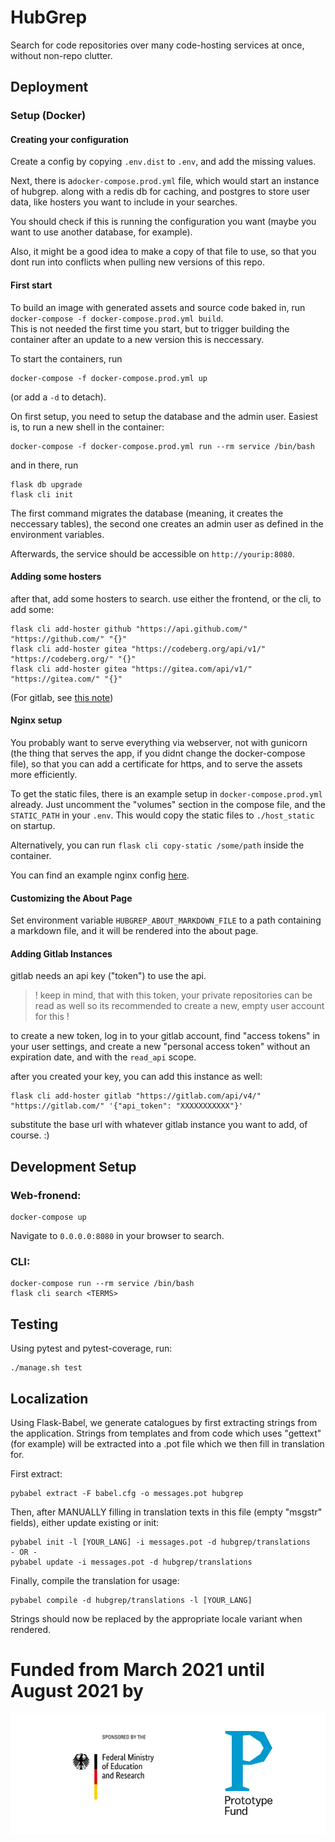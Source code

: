 # HubGrep

Search for code repositories over many code-hosting services at once, without non-repo clutter.


## Deployment

### Setup (Docker)

#### Creating your configuration

Create a config by copying `.env.dist` to `.env`, 
and add the missing values.

Next, there is a`docker-compose.prod.yml` file, 
which would start an instance of hubgrep. along with a redis db for caching,
and postgres to store user data, like hosters you want to include in your searches.

You should check if this is running the configuration you want (maybe you want to use another database, for example).

Also, it might be a good idea to make a copy of that file to use, 
so that you dont run into conflicts when pulling new versions of this repo.

#### First start

To build an image with generated assets and source code baked in, 
run `docker-compose -f docker-compose.prod.yml build`.  
This is not needed the first time you start,
but to trigger building the container after an update to a new version this is neccessary.

To start the containers, run

    docker-compose -f docker-compose.prod.yml up

(or add a `-d` to detach).


On first setup, you need to setup the database and the admin user.
Easiest is, to run a new shell in the container:

    docker-compose -f docker-compose.prod.yml run --rm service /bin/bash


and in there, run

    flask db upgrade
    flask cli init

The first command migrates the database (meaning, it creates the neccessary tables), 
the second one creates an admin user as defined in the environment variables.


Afterwards, the service should be accessible on `http://yourip:8080`.

#### Adding some hosters

after that, add some hosters to search. use either the frontend, 
or the cli, to add some:

    flask cli add-hoster github "https://api.github.com/" "https://github.com/" "{}"
    flask cli add-hoster gitea "https://codeberg.org/api/v1/" "https://codeberg.org/" "{}"
    flask cli add-hoster gitea "https://gitea.com/api/v1/" "https://gitea.com/" "{}"

(For gitlab, see [this note](#adding-gitlab-instances))

#### Nginx setup

You probably want to serve everything via webserver,
not with gunicorn (the thing that serves the app, 
if you didnt change the docker-compose file), 
so that you can add a certificate for https, 
and to serve the assets more efficiently. 

To get the static files, there is an example setup in `docker-compose.prod.yml` already.
Just uncomment the "volumes" section in the compose file, and the `STATIC_PATH` in your `.env`.
This would copy the static files to `./host_static` on startup.

Alternatively, you can run `flask cli copy-static /some/path` inside the container.

You can find an example nginx config [here](./nginx_example.conf).


#### Customizing the About Page

Set environment variable `HUBGREP_ABOUT_MARKDOWN_FILE` to a path containing a markdown file,
and it will be rendered into the about page.


#### Adding Gitlab Instances

gitlab needs an api key ("token") to use the api.

> ! keep in mind, that with this token, your private repositories can be read as well
> so its recommended to create a new, empty user account for this !

to create a new token, log in to your gitlab account, 
find "access tokens" in your user settings, and create a new "personal access token" 
without an expiration date, and with the `read_api` scope.

after you created your key, you can add this instance as well:
    
    flask cli add-hoster gitlab "https://gitlab.com/api/v4/" "https://gitlab.com/" '{"api_token": "XXXXXXXXXXX"}'


substitute the base url with whatever gitlab instance you want to add, of course. :)



## Development Setup

### Web-fronend:

    docker-compose up

Navigate to `0.0.0.0:8080` in your browser to search.

### CLI:

```
docker-compose run --rm service /bin/bash
flask cli search <TERMS>
```

## Testing

Using pytest and pytest-coverage, run:

    ./manage.sh test
    

## Localization

Using Flask-Babel, we generate catalogues by first extracting strings from the application. Strings from templates and
from code which uses "gettext" (for example) will be extracted into a .pot file which we then fill in translation for.

First extract:

    pybabel extract -F babel.cfg -o messages.pot hubgrep

Then, after MANUALLY filling in translation texts in this file (empty "msgstr" fields), either update existing or init:

    pybabel init -l [YOUR_LANG] -i messages.pot -d hubgrep/translations
    - OR -
    pybabel update -i messages.pot -d hubgrep/translations
    
Finally, compile the translation for usage:

    pybabel compile -d hubgrep/translations -l [YOUR_LANG]
    
Strings should now be replaced by the appropriate locale variant when rendered.



# Funded from March 2021 until August 2021 by

<p style="display: flex; flex-direction: row; justify-content: center; align-items: center; background:#ffffff;">
    <a href="https://www.bmbf.de/en/" rel="nofollow">
        <img src="hubgrep/static/images/logos/bmbf_en.jpg" alt="Logo of the German Ministry for Education and Research" style="max-width:100%; padding:20px;" height="150px">
    </a>
    <a href="https://prototypefund.de/en/" rel="nofollow">
        <img src="hubgrep/static/images/logos/prototype_fund.svg" alt="Logo of the Prototype Fund" style="max-width:100%; padding:20px;" height="150px">
    </a>
</p>
